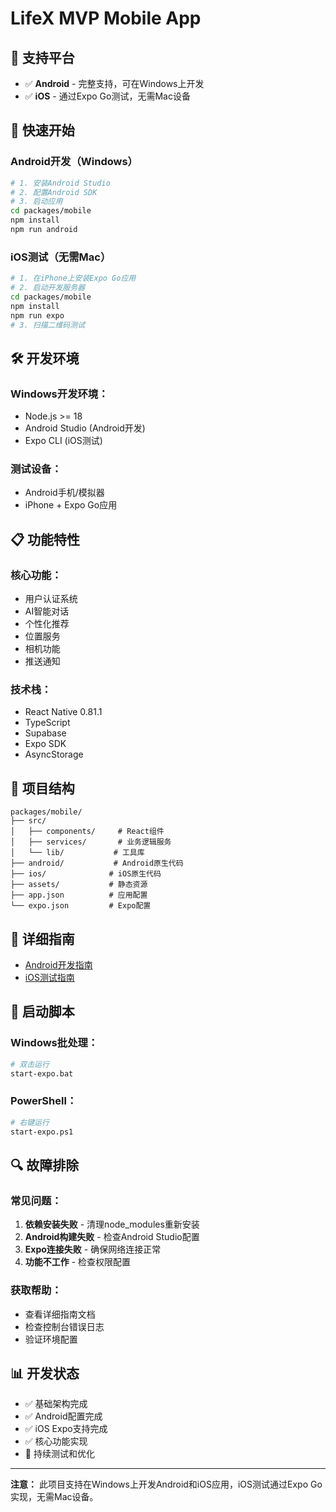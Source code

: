 # LifeX MVP Mobile App

## 📱 **支持平台**

- ✅ **Android** - 完整支持，可在Windows上开发
- ✅ **iOS** - 通过Expo Go测试，无需Mac设备

## 🚀 **快速开始**

### **Android开发（Windows）**
```bash
# 1. 安装Android Studio
# 2. 配置Android SDK
# 3. 启动应用
cd packages/mobile
npm install
npm run android
```

### **iOS测试（无需Mac）**
```bash
# 1. 在iPhone上安装Expo Go应用
# 2. 启动开发服务器
cd packages/mobile
npm install
npm run expo
# 3. 扫描二维码测试
```

## 🛠️ **开发环境**

### **Windows开发环境：**
- Node.js >= 18
- Android Studio (Android开发)
- Expo CLI (iOS测试)

### **测试设备：**
- Android手机/模拟器
- iPhone + Expo Go应用

## 📋 **功能特性**

### **核心功能：**
- 用户认证系统
- AI智能对话
- 个性化推荐
- 位置服务
- 相机功能
- 推送通知

### **技术栈：**
- React Native 0.81.1
- TypeScript
- Supabase
- Expo SDK
- AsyncStorage

## 🔧 **项目结构**

```
packages/mobile/
├── src/
│   ├── components/     # React组件
│   ├── services/       # 业务逻辑服务
│   └── lib/           # 工具库
├── android/           # Android原生代码
├── ios/              # iOS原生代码
├── assets/           # 静态资源
├── app.json          # 应用配置
└── expo.json         # Expo配置
```

## 📖 **详细指南**

- [Android开发指南](./ANDROID_SETUP_GUIDE.md)
- [iOS测试指南](./IOS_TESTING_GUIDE.md)

## 🚀 **启动脚本**

### **Windows批处理：**
```bash
# 双击运行
start-expo.bat
```

### **PowerShell：**
```bash
# 右键运行
start-expo.ps1
```

## 🔍 **故障排除**

### **常见问题：**
1. **依赖安装失败** - 清理node_modules重新安装
2. **Android构建失败** - 检查Android Studio配置
3. **Expo连接失败** - 确保网络连接正常
4. **功能不工作** - 检查权限配置

### **获取帮助：**
- 查看详细指南文档
- 检查控制台错误日志
- 验证环境配置

## 📊 **开发状态**

- ✅ 基础架构完成
- ✅ Android配置完成
- ✅ iOS Expo支持完成
- ✅ 核心功能实现
- 🔄 持续测试和优化

---

**注意：** 此项目支持在Windows上开发Android和iOS应用，iOS测试通过Expo Go实现，无需Mac设备。